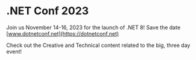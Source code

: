 # .NET Conf 2023
Join us November 14-16, 2023 for the launch of .NET 8! Save the date [www.dotnetconf.net](https://dotnetconf.net) 

Check out the Creative and Technical content related to the big, three day event! 